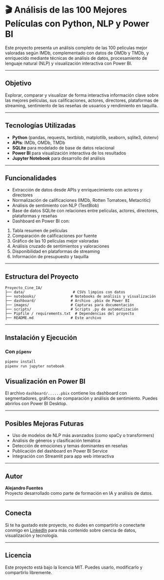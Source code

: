 # 🎬 Análisis de las 100 Mejores Películas con Python, NLP y Power BI

Este proyecto presenta un análisis completo de las 100 películas mejor valoradas según IMDb, complementado con datos de OMDb y TMDb, y enriquecido mediante técnicas de análisis de datos, procesamiento de lenguaje natural (NLP) y visualización interactiva con Power BI.

---

## Objetivo

Explorar, comparar y visualizar de forma interactiva información clave sobre las mejores películas, sus calificaciones, actores, directores, plataformas de streaming, sentimiento de las reseñas de usuarios y rendimiento en taquilla.

---

## Tecnologías Utilizadas

- **Python** (pandas, requests, textblob, matplotlib, seaborn, sqlite3, dotenv)
- **APIs**: IMDb, OMDb, TMDb
- **SQLite** para modelado de base de datos relacional
- **Power BI** para visualización interactiva de los resultados
- **Jupyter Notebook** para desarrollo del análisis

---

## Funcionalidades

-  Extracción de datos desde APIs y enriquecimiento con actores y directores  
-  Normalización de calificaciones (IMDb, Rotten Tomatoes, Metacritic)  
-  Análisis de sentimiento con NLP (TextBlob)  
-  Base de datos SQLite con relaciones entre películas, actores, directores, plataformas y reseñas  
-  Dashboard en Power BI con:
  1. Tabla resumen de películas
  2. Comparación de calificaciones por fuente
  3. Gráfico de las 10 películas mejor valoradas
  4. Análisis cruzado de sentimientos y valoraciones
  5. Disponibilidad en plataformas de streaming
  6. Información de presupuesto y taquilla

---

## Estructura del Proyecto

```
Proyecto_Cine_IA/
├── data/                      # CSVs limpios con datos
├── notebooks/                # Notebooks de análisis y visualización
├── dashboard/                # Archivo .pbix de Power BI
├── images/                   # Capturas para documentación
├── scripts/                  # Scripts .py de automatización
├── Pipfile / requirements.txt  # Dependencias del proyecto
├── README.md                 # Este archivo
```

---

## Instalación y Ejecución

###  Con `pipenv`

```bash
pipenv install
pipenv run jupyter notebook
```


## Visualización en Power BI

El archivo `dashboard/......pbix` contiene los dashboard con segmentadores, gráficos de comparación y análisis de sentimiento. Puedes abrirlos con Power BI Desktop.

---

## Posibles Mejoras Futuras

- Uso de modelos de NLP más avanzados (como spaCy o transformers)
- Análisis de géneros y clasificación temática
- Detección de emociones y temas dominantes en reseñas
- Publicación del dashboard en Power BI Service
- Integración con Streamlit para app web interactiva

---

## Autor

**Alejandro Fuentes**  
Proyecto desarrollado como parte de formación en IA y análisis de datos.

---

## Conecta

Si te ha gustado este proyecto, no dudes en compartirlo o conectarte conmigo en [LinkedIn](https://www.linkedin.com/in/alejandrof-tech/) para más contenido sobre ciencia de datos, visualización y tecnología.

---

## Licencia

Este proyecto está bajo la licencia MIT. Puedes usarlo, modificarlo y compartirlo libremente.

